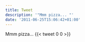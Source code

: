 ```yaml
---
title: Tweet
description: '"Mmm pizza... "'
date: '2011-06-25T15:06:42+01:00'
---
```

Mmm pizza... 
      {{< tweet 0 0 >}}
    
